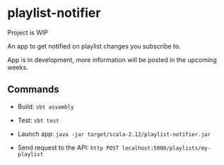 # playlist-notifier

Project is WIP

An app to get notified on playlist changes you subscribe to.

App is in development, more information will be posted in the upcoming weeks.

## Commands

- Build: `sbt assembly`

- Test: `sbt test`

- Launch app: `java -jar target/scala-2.12/playlist-notifier.jar`

- Send request to the API: `http POST localhost:5000/playlists/my-playlist`

